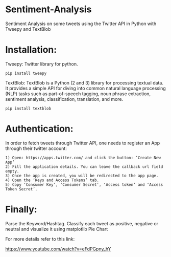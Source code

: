 # Sentiment-Analysis
Sentiment Analysis on some tweets using the Twitter API in Python with Tweepy and TextBlob 

# Installation:
Tweepy: Twitter library for python.

    pip install tweepy
    
TextBlob: TextBlob is a Python (2 and 3) library for processing textual data. It provides a simple API for diving into common natural language processing (NLP) tasks such as part-of-speech tagging, noun phrase extraction, sentiment analysis, classification, translation, and more.

    pip install textblob
    
# Authentication:
In order to fetch tweets through Twitter API, one needs to register an App through their twitter account:

    1) Open: https://apps.twitter.com/ and click the button: ‘Create New App’
    2) Fill the application details. You can leave the callback url field empty.
    3) Once the app is created, you will be redirected to the app page.
    4) Open the ‘Keys and Access Tokens’ tab.
    5) Copy ‘Consumer Key’, ‘Consumer Secret’, ‘Access token’ and ‘Access Token Secret’.


# Finally:
Parse the Keyword/Hashtag. Classify each tweet as positive, negative or neutral and visualize it using matplotlib Pie Chart

For more details refer to this link:

https://www.youtube.com/watch?v=eFdPGpny_hY
